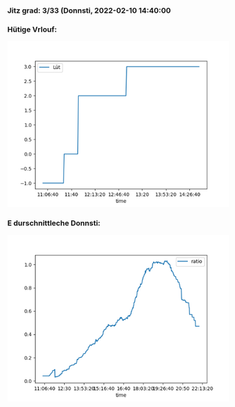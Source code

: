### Jitz grad: 3/33 (Donnsti, 2022-02-10 14:40:00

### Hütige Vrlouf:
![Graph](Today.png)

### E durschnittleche Donnsti:
![Graph](Donnsti.png)